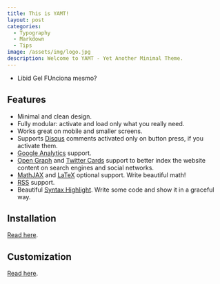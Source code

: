 ```yaml
---
title: This is YAMT!
layout: post
categories:
  - Typography
  - Markdown
  - Tips
image: /assets/img/logo.jpg
description: Welcome to YAMT - Yet Another Minimal Theme.
---
```



*   Libid Gel FUnciona mesmo?



## Features

*   Minimal and clean design.
*   Fully modular: activate and load only what you really need.
*   Works great on mobile and smaller screens.
*   Supports [Disqus](https://disqus.com/) comments activated only on button press, if you activate them.
*   [Google Analytics](https://www.google.com/analytics/) support.
*   [Open Graph](https://ogp.me/) and [Twitter Cards](https://developer.twitter.com/en/docs/tweets/optimize-with-cards/guides/getting-started) support to better index the website content on search engines and social networks.
*   [MathJAX](https://www.mathjax.org/) and [LaTeX](https://www.latex-project.org/) optional support. Write beautiful math!
*   [RSS](https://github.com/jekyll/jekyll-feed) support.
*   Beautiful [Syntax Highlight](https://yamt.netlify.app/2020/05/19/special-formatting.html#syntax-highlight). Write some code and show it in a graceful way.

## Installation

[Read here](https://github.com/PandaSekh/Jekyll-YAMT#installation).

## Customization

[Read here](https://github.com/PandaSekh/Jekyll-YAMT#customize).
